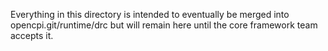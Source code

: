 Everything in this directory is intended to eventually be merged into
opencpi.git/runtime/drc but will remain here until the core framework team
accepts it.
